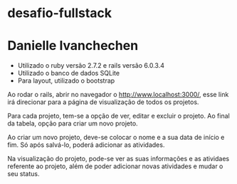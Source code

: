 # desafio-fullstack
# Danielle Ivanchechen
 
* Utilizado o ruby versão 2.7.2 e rails versão 6.0.3.4
* Utilizado o banco de dados SQLite
* Para layout, utilizado o bootstrap

Ao rodar o rails, abrir no navegador o http://www.localhost:3000/, esse link irá direcionar para a página de 
visualização de todos os projetos. 

Para cada projeto, tem-se a opção de ver, editar e excluir o projeto. Ao final da tabela, opção para criar um novo projeto.

Ao criar um novo projeto, deve-se colocar o nome e a sua data de início e fim. Só após salvá-lo, poderá adicionar as atividades. 

Na visualização do projeto, pode-se ver as suas informações e as atividaes referente ao projeto, além de poder adicionar novas atividades e mudar o seu status.
